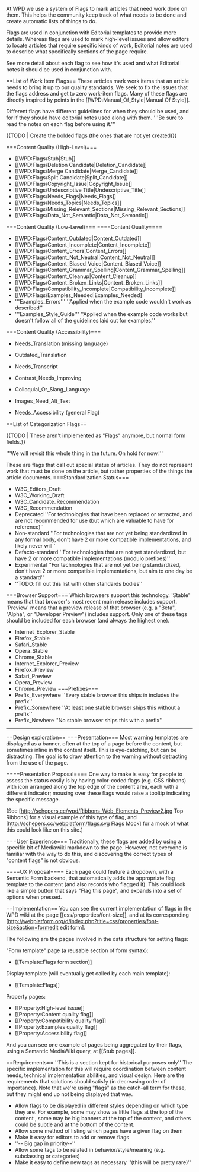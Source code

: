 At WPD we use a system of Flags to mark articles that need work done on them. This helps the community keep track of what needs to be done and create automatic lists of things to do.

Flags are used in conjunction with Editorial templates to provide more details. Whereas flags are used to mark high-level issues and allow editors to locate articles that require specific kinds of work, Editorial notes are used to describe what specifically sections of the page require.

See more detail about each flag to see how it's used and what Editorial notes it should be used in conjunction with.

==List of Work Item Flags==
These articles mark work items that an article needs to bring it up to our quality standards. We seek to fix the issues that the flags address and get to zero work-item flags. Many of these flags are directly inspired by points in the [[WPD:Manual_Of_Style|Manual Of Style]].

Different flags have different guidelines for when they should be used, and for if they should have editorial notes used along with them. '''Be sure to read the notes on each flag before using it.'''

{{TODO | Create the bolded flags (the ones that are not yet created)}}

===Content Quality (High-Level)===
* [[WPD:Flags/Stub|Stub]]
* [[WPD:Flags/Deletion Candidate|Deletion_Candidate]]
* [[WPD:Flags/Merge Candidate|Merge_Candidate]] 
* [[WPD:Flags/Split Candidate|Split_Candidate]]
* [[WPD:Flags/Copyright_Issue|Copyright_Issue]]
* [[WPD:Flags/Undescriptive Title|Undescriptive_Title]]
* [[WPD:Flags/Needs_Flags|Needs_Flags]]
* [[WPD:Flags/Needs_Topics|Needs_Topics]]
* [[WPD:Flags/Missing_Relevant_Sections|Missing_Relevant_Sections]]
* [[WPD:Flags/Data_Not_Semantic|Data_Not_Semantic]]

===Content Quality (Low-Level)===
====Content Quality====
* [[WPD:Flags/Content_Outdated|Content_Outdated]]
* [[WPD:Flags/Content_Incomplete|Content_Incomplete]]
* [[WPD:Flags/Content_Errors|Content_Errors]]
* [[WPD:Flags/Content_Not_Neutral|Content_Not_Neutral]]
* [[WPD:Flags/Content_Biased_Voice|Content_Biased_Voice]]
* [[WPD:Flags/Content_Grammar_Spelling|Content_Grammar_Spelling]]
* [[WPD:Flags/Content_Cleanup|Content_Cleanup]]
* [[WPD:Flags/Content_Broken_Links|Content_Broken_Links]]
* [[WPD:Flags/Compatibility_Incomplete|Compatibility_Incomplete]]
* [[WPD:Flags/Examples_Needed|Examples_Needed]
* '''Examples_Errors''' ''Applied when the example code wouldn't work as described''
* '''Examples_Style_Guide''' ''Applied when the example code works but doesn't follow all of the guidelines laid out for examples.''

===Content Quality (Accessibility)===
* Needs_Translation (missing language)
* Outdated_Translation
* Needs_Transcript
* Contrast_Needs_Improving
* Colloquial_Or_Slang_Language
* Images_Need_Alt_Text

* Needs_Accessibility (general Flag)

==List of Categorization Flags==

{{TODO | These aren't implemented as "Flags" anymore, but normal form fields.}}

'''We will revisit this whole thing in the future. On hold for now.'''

These are flags that call out special status of articles. They do not represent work that must be done on the article, but rather properties of the things the article documents.
===Standardization Status===
* W3C_Editors_Draft
* W3C_Working_Draft
* W3C_Candidate_Recommendation
* W3C_Recommendation
* Deprecated ''For technologies that have been replaced or retracted, and are not recommended for use (but which are valuable to have for reference)''
* Non-standard ''For technologies that are not yet being standardized in any formal body, don't have 2 or more compatible implementations, and likely never will''
* Defacto-standard ''For technologies that are not yet standardized, but have 2 or more compatible implementations (modulo prefixes)''
* Experimental ''For technologies that are not yet being standardized, don't have 2 or more compatible implementations, but aim to one day be a standard''
* ''TODO: fill out this list with other standards bodies''

===Browser Support===
Which browsers support this technology.  'Stable' means that that browser's most recent main release includes support. 'Preview' means that a preview release of that browser (e.g. a "Beta", "Alpha", or "Developer Preview") includes support. Only one of these tags should be included for each browser (and always the highest one).
* Internet_Explorer_Stable
* Firefox_Stable
* Safari_Stable
* Opera_Stable
* Chrome_Stable
* Internet_Explorer_Preview
* Firefox_Preview
* Safari_Preview
* Opera_Preview
* Chrome_Preview
===Prefixes===
* Prefix_Everywhere ''Every stable browser this ships in includes the prefix''
* Prefix_Somewhere ''At least one stable browser ships this without a prefix''
* Prefix_Nowhere ''No stable browser ships this with a prefix''






-------

==Design exploration==
===Presentation===
Most warning templates are displayed as a banner, often at the top of a page before the content, but sometimes inline in the content itself. This is eye-catching, but can be distracting.  The goal is to draw attention to the warning without detracting from the use of the page.

====Presentation Proposal====
One way to make is easy for people to assess the status easily is by having color-coded flags (e.g. CSS ribbons) with icon arranged along the top edge of the content area, each with a different indicator; mousing over these flags would raise a tooltip indicating the specific message.

(See [http://schepers.cc/wpd/Ribbons_Web_Elements_Preview2.jpg Top Ribbons] for a visual example of this type of flag, and [http://schepers.cc/webplatform/flags.svg Flags Mock] for a mock of what this could look like on this site.)

===User Experience===
Traditionally, these flags are added by using a specific bit of Mediawiki markdown to the page.  However, not everyone is familiar with the way to do this, and discovering the correct types of "content flags" is not obvious.

====UX Proposal====
Each page could feature a dropdown, with a Semantic Form backend, that automatically adds the appropriate flag template to the content (and also records who flagged it). This could look like a simple button that says "Flag this page", and expands into a set of options when pressed.

==Implementation==
You can see the current implementation of flags in the WPD wiki at the page [[css/properties/font-size]], and at its corresponding [http://webplatform.org/d/index.php?title=css/properties/font-size&action=formedit edit form].

The following are the pages involved in the data structure for setting flags:

"Form template" page (a reusable section of form syntax):
* [[Template:Flags form section]]

Display template (will eventually get called by each main template):
* [[Template:Flags‎]]

Property pages:
* [[Property:High-level issue]]
* [[Property:Content quality flag]]
* [[Property:Compatibility quality flag]]
* [[Property:Examples quality flag]]
* [[Property:Accessibility flag]]

And you can see one example of pages being aggregated by their flags, using a Semantic MediaWiki query, at [[Stub pages]].

==Requirements==
''This is a section kept for historical purposes only''
The specific implementation for this will require coordination between content needs, technical implementation abilities, and visual design. Here are the requirements that solutions should satisfy (in decreasing order of importance). Note that we're using "flags" as the catch-all term for these, but they might end up not being displayed that way.

* Allow flags to be displayed in different styles depending on which type they are. For example, some may show as little flags at the top of the content , some may be big banners at the top of the content, and others could be subtle and at the bottom of the content.
* Allow some method of listing which pages have a given flag on them
* Make it easy for editors to add or remove flags
* ''-- Big gap in priority--''
* Allow some tags to be related in behavior/style/meaning (e.g. subclassing or categories)
* Make it easy to define new tags as necessary ''(this will be pretty rare)''